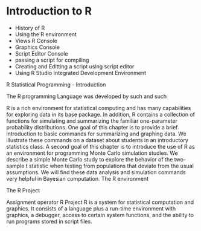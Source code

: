 Introduction to R
================================================
- History of R
- Using the R environment
- Views R Console
- Graphics Console
- Script Editor Console
- passing a script for compiling
- Creating and Editting a script using script editor
- Using R Studio Integrated Development Environment

R Statistical Programming  - Introduction
 
 








 
The R programming Language was developed by such and such
 
 
 R is a rich environment for statistical computing and has many capabilities
for exploring data in its base package. In addition, R contains a collection of
functions for simulating and summarizing the familiar one-parameter probability
distributions. One goal of this chapter is to provide a brief introduction
to basic commands for summarizing and graphing data. We illustrate these
commands on a dataset about students in an introductory statistics class. A
second goal of this chapter is to introduce the use of R as an environment for
programming Monte Carlo simulation studies. We describe a simple Monte
Carlo study to explore the behavior of the two-sample t statistic when testing
from populations that deviate from the usual assumptions. We will find these
data analysis and simulation commands very helpful in Bayesian computation.
The R environment
 
 
The R Project
 
 
 
Assignment operator
R Project
R is a system for statistical computation and graphics.
It consists of a language plus a run-time environment with graphics, a debugger, access to certain system functions, and the ability to run programs stored in script files. 
 
